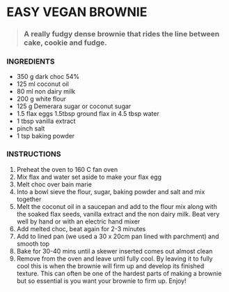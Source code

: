 # EASY VEGAN BROWNIE
>### A really fudgy dense brownie that rides the line between cake, cookie and fudge.


### INGREDIENTS
* 350 g dark choc 54%
* 125 ml coconut oil
* 80 ml non dairy milk
* 200 g white flour
* 125 g Demerara sugar or coconut sugar
* 1.5 flax eggs 1.5tbsp ground flax in 4.5 tbsp water
* 1 tbsp vanilla extract
* pinch salt
* 1 tsp baking powder

### INSTRUCTIONS
1. Preheat the oven to 160 C fan oven
2. Mix flax and water set aside to make your flax egg
3. Melt choc over bain marie
4. Into a bowl sieve the flour, sugar, baking powder and salt and mix together
5. Melt the coconut oil in a saucepan and add to the flour mix along with the soaked flax seeds, vanilla extract and the non dairy milk. Beat very well by hand or with an electric hand mixer
6. Add melted choc, beat again for 2-3 minutes
7. Add to lined pan (we used a 30 x 20cm pan lined with parchment) and smooth top
8. Bake for 30-40 mins until a skewer inserted comes out almost clean
9. Remove from the oven and leave until fully cool. By leaving it to fully cool this is when the brownie will firm up and develop its finished texture. This can often be one of the hardest parts of making a brownie but so essential is you want your brownie to firm up. Enjoy!

